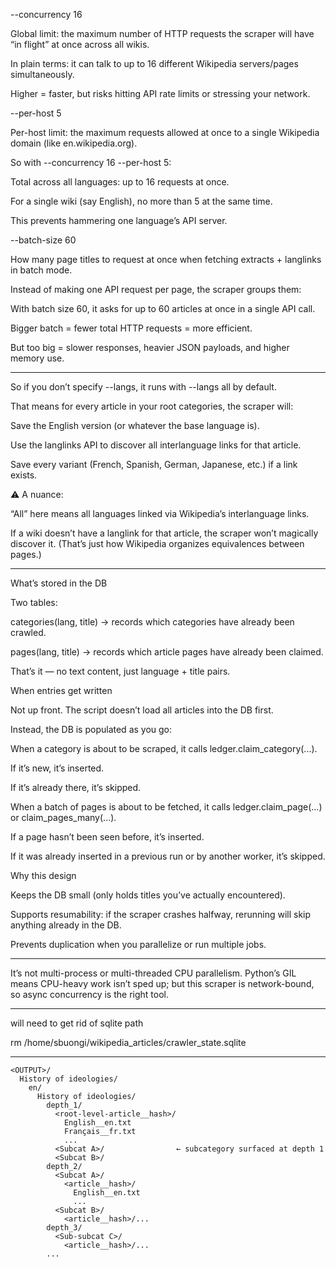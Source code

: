 --concurrency 16

Global limit: the maximum number of HTTP requests the scraper will have “in flight” at once across all wikis.

In plain terms: it can talk to up to 16 different Wikipedia servers/pages simultaneously.

Higher = faster, but risks hitting API rate limits or stressing your network.

--per-host 5

Per-host limit: the maximum requests allowed at once to a single Wikipedia domain (like en.wikipedia.org).

So with --concurrency 16 --per-host 5:

Total across all languages: up to 16 requests at once.

For a single wiki (say English), no more than 5 at the same time.

This prevents hammering one language’s API server.

--batch-size 60

How many page titles to request at once when fetching extracts + langlinks in batch mode.

Instead of making one API request per page, the scraper groups them:

With batch size 60, it asks for up to 60 articles at once in a single API call.

Bigger batch = fewer total HTTP requests = more efficient.

But too big = slower responses, heavier JSON payloads, and higher memory use.

-------------

So if you don’t specify --langs, it runs with --langs all by default.

That means for every article in your root categories, the scraper will:

Save the English version (or whatever the base language is).

Use the langlinks API to discover all interlanguage links for that article.

Save every variant (French, Spanish, German, Japanese, etc.) if a link exists.

⚠️ A nuance:

“All” here means all languages linked via Wikipedia’s interlanguage links.

If a wiki doesn’t have a langlink for that article, the scraper won’t magically discover it. (That’s just how Wikipedia organizes equivalences between pages.)




-------------


What’s stored in the DB

Two tables:

categories(lang, title) → records which categories have already been crawled.

pages(lang, title) → records which article pages have already been claimed.

That’s it — no text content, just language + title pairs.

When entries get written

Not up front. The script doesn’t load all articles into the DB first.

Instead, the DB is populated as you go:

When a category is about to be scraped, it calls ledger.claim_category(...).

If it’s new, it’s inserted.

If it’s already there, it’s skipped.

When a batch of pages is about to be fetched, it calls ledger.claim_page(...) or claim_pages_many(...).

If a page hasn’t been seen before, it’s inserted.

If it was already inserted in a previous run or by another worker, it’s skipped.

Why this design

Keeps the DB small (only holds titles you’ve actually encountered).

Supports resumability: if the scraper crashes halfway, rerunning will skip anything already in the DB.

Prevents duplication when you parallelize or run multiple jobs.


-----

It’s not multi-process or multi-threaded CPU parallelism. Python’s GIL means CPU-heavy work isn’t sped up; but this scraper is network-bound, so async concurrency is the right tool.




---

will need to get rid of sqlite path 

rm /home/sbuongi/wikipedia_articles/crawler_state.sqlite


---

```
<OUTPUT>/
  History of ideologies/
    en/
      History of ideologies/
        depth_1/
          <root-level-article__hash>/
            English__en.txt
            Français__fr.txt
            ...
          <Subcat A>/                ← subcategory surfaced at depth 1
          <Subcat B>/
        depth_2/
          <Subcat A>/
            <article__hash>/
              English__en.txt
              ...
          <Subcat B>/
            <article__hash>/...
        depth_3/
          <Sub-subcat C>/
            <article__hash>/...
        ...
```
